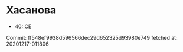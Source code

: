 # Хасанова
- [40: CE](40.md)

Commit: ff548ef9938d596566dec29d652325d93980e749
 fetched at: 20201217-011806
